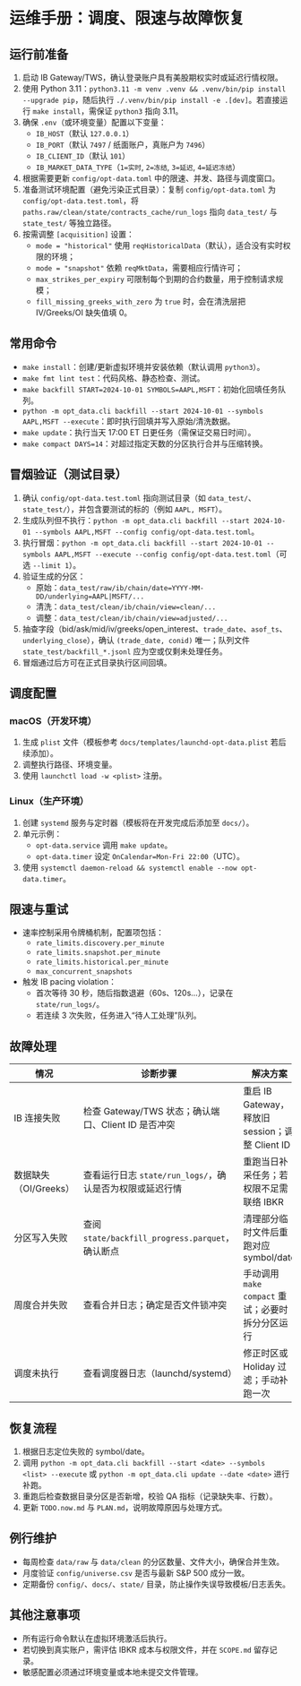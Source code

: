 # 运维手册：调度、限速与故障恢复

## 运行前准备
1. 启动 IB Gateway/TWS，确认登录账户具有美股期权实时或延迟行情权限。
2. 使用 Python 3.11：`python3.11 -m venv .venv && .venv/bin/pip install --upgrade pip`，随后执行 `./.venv/bin/pip install -e .[dev]`。若直接运行 `make install`，需保证 `python3` 指向 3.11。
3. 确保 `.env`（或环境变量）配置以下变量：
   - `IB_HOST`（默认 `127.0.0.1`）
   - `IB_PORT`（默认 `7497` / 纸面账户，真账户为 `7496`）
   - `IB_CLIENT_ID`（默认 `101`）
   - `IB_MARKET_DATA_TYPE`（`1=实时`, `2=冻结`, `3=延迟`, `4=延迟冻结`）
4. 根据需要更新 `config/opt-data.toml` 中的限速、并发、路径与调度窗口。
5. 准备测试环境配置（避免污染正式目录）：复制 `config/opt-data.toml` 为 `config/opt-data.test.toml`，将 `paths.raw/clean/state/contracts_cache/run_logs` 指向 `data_test/` 与 `state_test/` 等独立路径。
6. 按需调整 `[acquisition]` 设置：
   - `mode = "historical"` 使用 `reqHistoricalData`（默认），适合没有实时权限的环境；
   - `mode = "snapshot"` 依赖 `reqMktData`，需要相应行情许可；
   - `max_strikes_per_expiry` 可限制每个到期的合约数量，用于控制请求规模；
   - `fill_missing_greeks_with_zero` 为 `true` 时，会在清洗层把 IV/Greeks/OI 缺失值填 0。

## 常用命令
- `make install`：创建/更新虚拟环境并安装依赖（默认调用 `python3`）。
- `make fmt lint test`：代码风格、静态检查、测试。
- `make backfill START=2024-10-01 SYMBOLS=AAPL,MSFT`：初始化回填任务队列。
- `python -m opt_data.cli backfill --start 2024-10-01 --symbols AAPL,MSFT --execute`：即时执行回填并写入原始/清洗数据。
- `make update`：执行当天 17:00 ET 日更任务（需保证交易日时间）。
- `make compact DAYS=14`：对超过指定天数的分区执行合并与压缩转换。

## 冒烟验证（测试目录）
1. 确认 `config/opt-data.test.toml` 指向测试目录（如 `data_test/`、`state_test/`），并包含要测试的标的（例如 `AAPL, MSFT`）。
2. 生成队列但不执行：`python -m opt_data.cli backfill --start 2024-10-01 --symbols AAPL,MSFT --config config/opt-data.test.toml`。
3. 执行冒烟：`python -m opt_data.cli backfill --start 2024-10-01 --symbols AAPL,MSFT --execute --config config/opt-data.test.toml`（可选 `--limit 1`）。
4. 验证生成的分区：
   - 原始：`data_test/raw/ib/chain/date=YYYY-MM-DD/underlying=AAPL|MSFT/...`
   - 清洗：`data_test/clean/ib/chain/view=clean/...`
   - 调整：`data_test/clean/ib/chain/view=adjusted/...`
5. 抽查字段（bid/ask/mid/iv/greeks/open_interest、`trade_date`、`asof_ts`、`underlying_close`），确认 `(trade_date, conid)` 唯一；队列文件 `state_test/backfill_*.jsonl` 应为空或仅剩未处理任务。
6. 冒烟通过后方可在正式目录执行区间回填。

## 调度配置
### macOS（开发环境）
1. 生成 `plist` 文件（模板参考 `docs/templates/launchd-opt-data.plist` 若后续添加）。
2. 调整执行路径、环境变量。
3. 使用 `launchctl load -w <plist>` 注册。

### Linux（生产环境）
1. 创建 `systemd` 服务与定时器（模板将在开发完成后添加至 `docs/`）。
2. 单元示例：
   - `opt-data.service` 调用 `make update`。
   - `opt-data.timer` 设定 `OnCalendar=Mon-Fri 22:00`（UTC）。
3. 使用 `systemctl daemon-reload && systemctl enable --now opt-data.timer`。

## 限速与重试
- 速率控制采用令牌桶机制，配置项包括：
  - `rate_limits.discovery.per_minute`
  - `rate_limits.snapshot.per_minute`
  - `rate_limits.historical.per_minute`
  - `max_concurrent_snapshots`
- 触发 IB pacing violation：
  - 首次等待 30 秒，随后指数退避（60s、120s...），记录在 `state/run_logs/`。
  - 若连续 3 次失败，任务进入“待人工处理”队列。

## 故障处理
| 情况 | 诊断步骤 | 解决方案 |
| --- | --- | --- |
| IB 连接失败 | 检查 Gateway/TWS 状态；确认端口、Client ID 是否冲突 | 重启 IB Gateway，释放旧 session；调整 Client ID |
| 数据缺失（OI/Greeks） | 查看运行日志 `state/run_logs/`，确认是否为权限或延迟行情 | 重跑当日补采任务；若权限不足需联络 IBKR |
| 分区写入失败 | 查阅 `state/backfill_progress.parquet`，确认断点 | 清理部分临时文件后重跑对应 symbol/date |
| 周度合并失败 | 查看合并日志；确定是否文件锁冲突 | 手动调用 `make compact` 重试；必要时拆分分区运行 |
| 调度未执行 | 查看调度器日志（launchd/systemd） | 修正时区或 Holiday 过滤；手动补跑一次 |

## 恢复流程
1. 根据日志定位失败的 symbol/date。
2. 调用 `python -m opt_data.cli backfill --start <date> --symbols <list> --execute` 或 `python -m opt_data.cli update --date <date>` 进行补跑。
3. 重跑后检查数据目录分区是否新增，校验 QA 指标（记录缺失率、行数）。
4. 更新 `TODO.now.md` 与 `PLAN.md`，说明故障原因与处理方式。

## 例行维护
- 每周检查 `data/raw` 与 `data/clean` 的分区数量、文件大小，确保合并生效。
- 月度验证 `config/universe.csv` 是否与最新 S&P 500 成分一致。
- 定期备份 `config/`、`docs/`、`state/` 目录，防止操作失误导致模板/日志丢失。

## 其他注意事项
- 所有运行命令默认在虚拟环境激活后执行。
- 若切换到真实账户，需评估 IBKR 成本与权限文件，并在 `SCOPE.md` 留存记录。
- 敏感配置必须通过环境变量或本地未提交文件管理。
